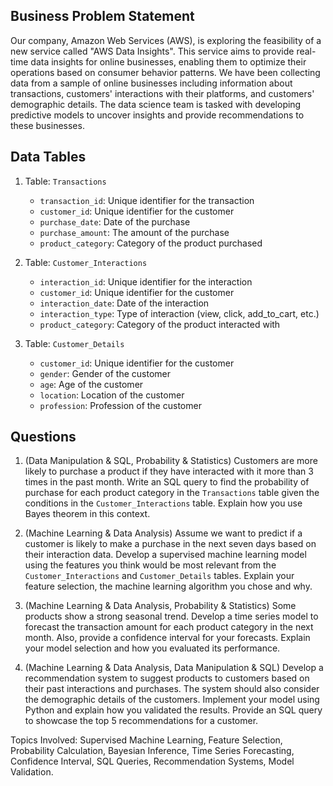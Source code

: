 ## **Business Problem Statement**
Our company, Amazon Web Services (AWS), is exploring the feasibility of a new service called "AWS Data Insights". This service aims to provide real-time data insights for online businesses, enabling them to optimize their operations based on consumer behavior patterns. We have been collecting data from a sample of online businesses including information about transactions, customers' interactions with their platforms, and customers' demographic details. The data science team is tasked with developing predictive models to uncover insights and provide recommendations to these businesses.

## **Data Tables**

1. Table: `Transactions`
   - `transaction_id`: Unique identifier for the transaction
   - `customer_id`: Unique identifier for the customer
   - `purchase_date`: Date of the purchase
   - `purchase_amount`: The amount of the purchase
   - `product_category`: Category of the product purchased

2. Table: `Customer_Interactions`
   - `interaction_id`: Unique identifier for the interaction
   - `customer_id`: Unique identifier for the customer
   - `interaction_date`: Date of the interaction
   - `interaction_type`: Type of interaction (view, click, add_to_cart, etc.)
   - `product_category`: Category of the product interacted with

3. Table: `Customer_Details`
   - `customer_id`: Unique identifier for the customer
   - `gender`: Gender of the customer
   - `age`: Age of the customer
   - `location`: Location of the customer
   - `profession`: Profession of the customer

## **Questions**
1. (Data Manipulation & SQL, Probability & Statistics) Customers are more likely to purchase a product if they have interacted with it more than 3 times in the past month. Write an SQL query to find the probability of purchase for each product category in the `Transactions` table given the conditions in the `Customer_Interactions` table. Explain how you use Bayes theorem in this context.

2. (Machine Learning & Data Analysis) Assume we want to predict if a customer is likely to make a purchase in the next seven days based on their interaction data. Develop a supervised machine learning model using the features you think would be most relevant from the `Customer_Interactions` and `Customer_Details` tables. Explain your feature selection, the machine learning algorithm you chose and why.

3. (Machine Learning & Data Analysis, Probability & Statistics) Some products show a strong seasonal trend. Develop a time series model to forecast the transaction amount for each product category in the next month. Also, provide a confidence interval for your forecasts. Explain your model selection and how you evaluated its performance.

4. (Machine Learning & Data Analysis, Data Manipulation & SQL) Develop a recommendation system to suggest products to customers based on their past interactions and purchases. The system should also consider the demographic details of the customers. Implement your model using Python and explain how you validated the results. Provide an SQL query to showcase the top 5 recommendations for a customer.

Topics Involved: Supervised Machine Learning, Feature Selection, Probability Calculation, Bayesian Inference, Time Series Forecasting, Confidence Interval, SQL Queries, Recommendation Systems, Model Validation.

